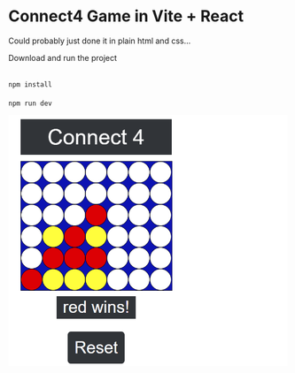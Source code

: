 
# Connect4 Game in Vite + React

Could probably just done it in plain html and css...

Download and run the project

```bash

npm install

npm run dev

```

![Connect4](src/assets/connect4.png)
